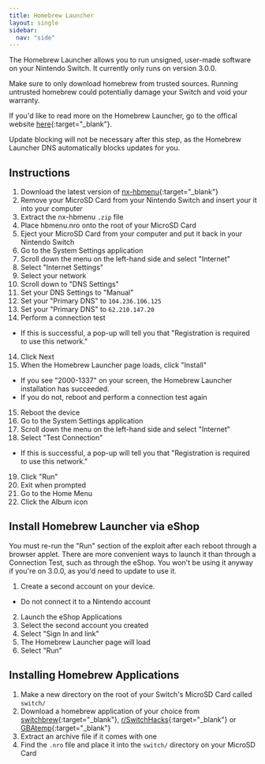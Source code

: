 ```yaml
---
title: Homebrew Launcher
layout: single
sidebar:
  nav: "side"
---
```


The Homebrew Launcher allows you to run unsigned, user-made software on your Nintendo Switch. It currently only runs on version 3.0.0.

Make sure to only download homebrew from trusted sources. Running untrusted homebrew could potentially damage your Switch and void your warranty.

If you'd like to read more on the Homebrew Launcher, go to the offical website [ here](https://switchbrew.github.io/nx-hbl/){:target="_blank"}.

Update blocking will not be necessary after this step, as the Homebrew Launcher DNS automatically blocks updates for you.

## Instructions

1. Download the latest version of [nx-hbmenu](https://github.com/switchbrew/nx-hbmenu/releases/latest){:target="_blank"}
2. Remove your MicroSD Card from your Nintendo Switch and insert your it into your computer
3. Extract the nx-hbmenu `.zip` file
4. Place hbmenu.nro onto the root of your MicroSD Card
5. Eject your MicroSD Card from your computer and put it back in your Nintendo Switch
6. Go to the System Settings application
7. Scroll down the menu on the left-hand side and select "Internet"
8. Select "Internet Settings"
9. Select your network
10. Scroll down to "DNS Settings"
11. Set your DNS Settings to "Manual"
12. Set your "Primary DNS" to `104.236.106.125`
12. Set your "Primary DNS" to `62.210.147.20`
13. Perform a connection test
  - If this is successful, a pop-up will tell you that "Registration is required to use this network."
14. Click Next
14. When the Homebrew Launcher page loads, click "Install"
  - If you see "2000-1337" on your screen, the Homebrew Launcher installation has succeeded.
  - If you do not, reboot and perform a connection test again
15. Reboot the device
16. Go to the System Settings application
17. Scroll down the menu on the left-hand side and select "Internet"
18. Select "Test Connection"
  - If this is successful, a pop-up will tell you that "Registration is required to use this network."
19. Click "Run"
20. Exit when prompted
21. Go to the Home Menu
22. Click the Album icon

## Install Homebrew Launcher via eShop

You must re-run the "Run" section of the exploit after each reboot through a browser applet. There are more convenient ways to launch it than through a Connection Test, such as through the eShop. You won't be using it anyway if you're on 3.0.0, as you'd need to update to use it.

1. Create a second account on your device.
  - Do not connect it to a Nintendo account
2. Launch the eShop Applications
3. Select the second account you created
4. Select "Sign In and link"
5. The Homebrew Launcher page will load
6. Select "Run"

## Installing Homebrew Applications

1. Make a new directory on the root of your Switch's MicroSD Card called `switch/`
2. Download a homebrew application of your choice from [switchbrew](http://switchbrew.org/index.php?title=Homebrew_Applications){:target="_blank"}, [r/SwitchHacks](https://www.reddit.com/r/SwitchHacks/){:target="_blank"} or [GBAtemp](https://gbatemp.net/forums/285/){:target="_blank"}
3. Extract an archive file if it comes with one
4. Find the `.nro` file and place it into the `switch/` directory on your MicroSD Card
